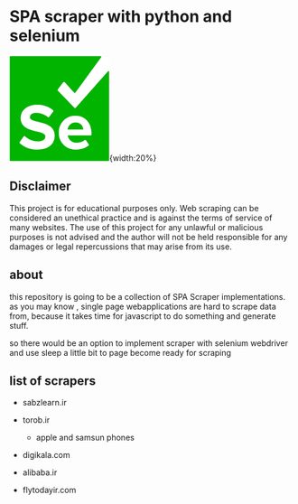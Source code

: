 # SPA scraper with python and selenium

![Selenium image](selenium.png){width:20%}

## Disclaimer

This project is for educational purposes only. Web scraping can be considered an unethical practice and is against the
terms of service of many websites. The use of this project for any unlawful or malicious purposes is not advised and the
author will not be held responsible for any damages or legal repercussions that may arise from its use.

## about

this repository is going to be a collection of SPA Scraper  implementations. as you may know , single page webapplications
are hard to scrape data from, because it takes time for javascript to do something and generate stuff.

so there would be an option to implement scraper with selenium webdriver and use sleep a little bit to page become ready
for scraping

## list of scrapers

- sabzlearn.ir 

- torob.ir
    - apple and samsun phones
- digikala.com
- alibaba.ir
- flytodayir.com